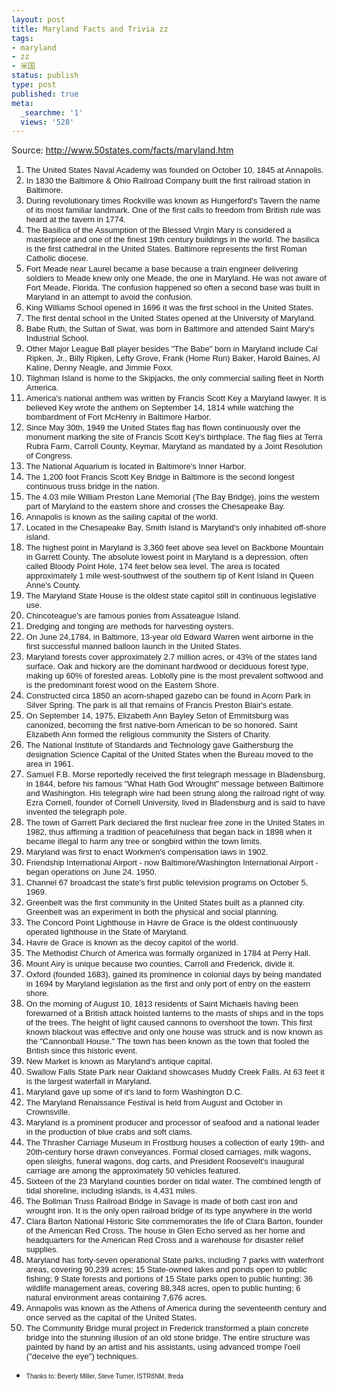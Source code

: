 ```yaml
---
layout: post
title: Maryland Facts and Trivia zz
tags:
- maryland
- zz
- 米国
status: publish
type: post
published: true
meta:
  _searchme: '1'
  views: '528'
---
```

Source: <a href="http://www.50states.com/facts/maryland.htm" target="_blank">http://www.50states.com/facts/maryland.htm</a>

<font face="arial,helvetica" size="2"> </font><!--BEGIN_FACTS-->
<ol><li>
<font face="arial, helvetica"><font size="2">The 	United States Naval Academy was founded on October 10, 1845 at 	Annapolis.
</font></font></li>
	<li>
<font face="arial, helvetica"><font size="2">In 	1830 the Baltimore &amp; Ohio Railroad Company built the first 	railroad station in Baltimore.
</font></font></li>
	<li>
<font face="arial, helvetica"><font size="2">During 	revolutionary times Rockville was known as Hungerford's Tavern the 	name of its most familiar landmark. One of the first calls to 	freedom from British rule was heard at the tavern in 1774.
</font></font></li>
	<li>
<font face="arial, helvetica"><font size="2">The 	Basilica of the Assumption of the Blessed Virgin Mary is considered 	a masterpiece and one of the finest 19th century buildings in the 	world. The basilica is the first cathedral in the United States. 	Baltimore represents the first Roman Catholic diocese.
</font></font></li>
	<li>
<font face="arial, helvetica"><font size="2">Fort 	Meade near Laurel became a base because a train engineer delivering 	soldiers to Meade knew only one Meade, the one in Maryland. He was 	not aware of Fort Meade, Florida. The confusion happened so often a 	second base was built in Maryland in an attempt to avoid the 	confusion.
</font></font></li>
	<li>
<font face="arial, helvetica"><font size="2">King 	Williams School opened in 1696 it was the first school in the United 	States.
</font></font></li>
	<li>
<font face="arial, helvetica"><font size="2">The 	first dental school in the United States opened at the University of 	Maryland.
</font></font></li>
	<li>
<font face="arial, helvetica"><font size="2">Babe 	Ruth, the Sultan of Swat, was born in Baltimore and attended Saint 	Mary's Industrial School.
</font></font></li>
	<li>
<font face="arial, helvetica"><font size="2">Other 	Major League Ball player besides "The Babe" born in 	Maryland include Cal Ripken, Jr., Billy Ripken, Lefty Grove, Frank 	(Home Run) Baker, Harold Baines, Al Kaline, Denny Neagle, and Jimmie 	Foxx.
</font></font></li>
	<li>
<font face="arial, helvetica"><font size="2">Tilghman 	Island is home to the Skipjacks, the only commercial sailing fleet 	in North America.
</font></font><!--more--></li>
	<li>
<font face="arial, helvetica"><font size="2">America's 	national anthem was written by Francis Scott Key a Maryland lawyer. 	It is believed Key wrote the anthem on September 14, 1814 while 	watching the bombardment of Fort McHenry in Baltimore Harbor.
</font></font></li>
	<li>
<font face="arial, helvetica"><font size="2">Since 	May 30th, 1949 the United States flag has flown continuously over 	the monument marking the site of Francis Scott Key's birthplace. The 	flag flies at Terra Rubra Farm, Carroll County, Keymar, Maryland as 	mandated by a Joint Resolution of Congress.
</font></font></li>
	<li>
<font face="arial, helvetica"><font size="2">The 	National Aquarium is located in Baltimore's Inner Harbor.
</font></font></li>
	<li>
<font face="arial, helvetica"><font size="2">The 	1,200 foot Francis Scott Key Bridge in Baltimore is the second 	longest continuous truss bridge in the nation.
</font></font></li>
	<li>
<font face="arial, helvetica"><font size="2">The 	4.03 mile William Preston Lane Memorial (The Bay Bridge), joins the 	western part of Maryland to the eastern shore and crosses the 	Chesapeake Bay.
</font></font></li>
	<li>
<font face="arial, helvetica"><font size="2">Annapolis 	is known as the sailing capital of the world.
</font></font></li>
	<li>
<font face="arial, helvetica"><font size="2">Located 	in the Chesapeake Bay, Smith Island is Maryland's only inhabited 	off-shore island.
</font></font></li>
	<li>
<font face="arial, helvetica"><font size="2">The 	highest point in Maryland is 3,360 feet above sea level on Backbone 	Mountain in Garrett County. The absolute lowest point in Maryland is 	a depression, often called Bloody Point Hole, 174 feet below sea 	level. The area is located approximately 1 mile west-southwest of 	the southern tip of Kent Island in Queen Anne's County.
</font></font></li>
	<li>
<font face="arial, helvetica"><font size="2">The 	Maryland State House is the oldest state capitol still in continuous 	legislative use.
</font></font></li>
	<li>
<font face="arial, helvetica"><font size="2">Chincoteague's 	are famous ponies from Assateague Island.
</font></font></li>
	<li>
<font face="arial, helvetica"><font size="2">Dredging 	and tonging are methods for harvesting oysters.
</font></font></li>
	<li>
<font face="arial, helvetica"><font size="2">On 	June 24,1784, in Baltimore, 13-year old Edward Warren went airborne 	in the first successful manned balloon launch in the United States.
</font></font></li>
	<li>
<font face="arial, helvetica"><font size="2">Maryland 	forests cover approximately 2.7 million acres, or 43% of the states 	land surface. Oak and hickory are the dominant hardwood or deciduous 	forest type, making up 60% of forested areas. Loblolly pine is the 	most prevalent softwood and is the predominant forest wood on the 	Eastern Shore.
</font></font></li>
	<li>
<font face="arial, helvetica"><font size="2">Constructed 	circa 1850 an acorn-shaped gazebo can be found in Acorn Park in 	Silver Spring. The park is all that remains of Francis Preston 	Blair's estate.
</font></font></li>
	<li>
<font face="arial, helvetica"><font size="2">On 	September 14, 1975, Elizabeth Ann Bayley Seton of Emmitsburg was 	canonized, becoming the first native-born American to be so honored. 	Saint Elizabeth Ann formed the religious community the Sisters of 	Charity.
</font></font></li>
	<li>
<font face="arial, helvetica"><font size="2">The 	National Institute of Standards and Technology gave Gaithersburg the 	designation Science Capital of the United States when the Bureau 	moved to the area in 1961.
</font></font></li>
	<li>
<font face="arial, helvetica"><font size="2">Samuel 	F.B. Morse reportedly received the first telegraph message in 	Bladensburg, in 1844, before his famous "What Hath God Wrought" 	message between Baltimore and Washington. His telegraph wire had 	been strung along the railroad right of way. Ezra Cornell, founder 	of Cornell University, lived in Bladensburg and is said to have 	invented the telegraph pole.
</font></font></li>
	<li>
<font face="arial, helvetica"><font size="2">The 	town of Garrett Park declared the first nuclear free zone in the 	United States in 1982, thus affirming a tradition of peacefulness 	that began back in 1898 when it became illegal to harm any tree or 	songbird within the town limits.
</font></font></li>
	<li>
<font face="arial, helvetica"><font size="2">Maryland 	was first to enact Workmen's compensation laws in 1902.
</font></font></li>
	<li>
<font face="arial, helvetica"><font size="2">Friendship 	International Airport - now Baltimore/Washington International 	Airport - began operations on June 24. 1950.
</font></font></li>
	<li>
<font face="arial, helvetica"><font size="2">Channel 	67 broadcast the state's first public television programs on October 	5, 1969.
</font></font></li>
	<li>
<font face="arial, helvetica"><font size="2">Greenbelt 	was the first community in the United States built as a planned 	city. Greenbelt was an experiment in both the physical and social 	planning.
</font></font></li>
	<li>
<font face="arial, helvetica"><font size="2">The 	Concord Point Lighthouse in Havre de Grace is the oldest 	continuously operated lighthouse in the State of Maryland.
</font></font></li>
	<li>
<font face="arial, helvetica"><font size="2">Havre 	de Grace is known as the decoy capitol of the world.
</font></font></li>
	<li>
<font face="arial, helvetica"><font size="2">The 	Methodist Church of America was formally organized in 1784 at Perry 	Hall.
</font></font></li>
	<li>
<font face="arial, helvetica"><font size="2">Mount 	Airy is unique because two counties, Carroll and Frederick, divide 	it.
</font></font></li>
	<li>
<font face="arial, helvetica"><font size="2">Oxford 	(founded 1683), gained its prominence in colonial days by being 	mandated in 1694 by Maryland legislation as the first and only port 	of entry on the eastern shore.
</font></font></li>
	<li>
<font face="arial, helvetica"><font size="2">On 	the morning of August 10, 1813 residents of Saint Michaels having 	been forewarned of a British attack hoisted lanterns to the masts of 	ships and in the tops of the trees. The height of light caused 	cannons to overshoot the town. This first known blackout was 	effective and only one house was struck and is now known as the 	"Cannonball House." The town has been known as the town 	that fooled the British since this historic event.
</font></font></li>
	<li>
<font face="arial, helvetica"><font size="2">New 	Market is known as Maryland's antique capital.
</font></font></li>
	<li>
<font face="arial, helvetica"><font size="2">Swallow 	Falls State Park near Oakland showcases Muddy Creek Falls. At 63 	feet it is the largest waterfall in Maryland.
</font></font></li>
	<li>
<font face="arial, helvetica"><font size="2">Maryland 	gave up some of it's land to form Washington D.C.
</font></font></li>
	<li>
<font face="arial, helvetica"><font size="2">The 	Maryland Renaissance Festival is held from August and October in 	Crownsville.
</font></font></li>
	<li>
<font face="arial, helvetica"><font size="2">Maryland 	is a prominent producer and processor of seafood and a national 	leader in the production of blue crabs and soft clams.
</font></font></li>
	<li>
<font face="arial, helvetica"><font size="2">The 	Thrasher Carriage Museum in Frostburg houses a collection of early 	19th- and 20th-century horse drawn conveyances. Formal closed 	carriages, milk wagons, open sleighs, funeral wagons, dog carts, and 	President Roosevelt's inaugural carriage are among the approximately 	50 vehicles featured.
</font></font></li>
	<li>
<font face="arial, helvetica"><font size="2">Sixteen 	of the 23 Maryland counties border on tidal water. The combined 	length of tidal shoreline, including islands, is 4,431 miles.
</font></font></li>
	<li>
<font face="arial, helvetica"><font size="2">The 	Bollman Truss Railroad Bridge in Savage is made of both cast iron 	and wrought iron. It is the only open railroad bridge of its type 	anywhere in the world
</font></font></li>
	<li>
<font face="arial, helvetica"><font size="2">Clara 	Barton National Historic Site commemorates the life of Clara Barton, 	founder of the American Red Cross. The house in Glen Echo served as 	her home and headquarters for the American Red Cross and a warehouse 	for disaster relief supplies.
</font></font></li>
	<li>
<font face="arial, helvetica"><font size="2">Maryland 	has forty-seven operational State parks, including 7 parks with 	waterfront areas, covering 90,239 acres; 15 State-owned lakes and 	ponds open to public fishing; 9 State forests and portions of 15 	State parks open to public hunting; 36 wildlife management areas, 	covering 88,348 acres, open to public hunting; 6 natural environment 	areas containing 7,676 acres.
</font></font></li>
	<li>
<font face="arial, helvetica"><font size="2">Annapolis 	was known as the Athens of America during the seventeenth century 	and once served as the capital of the United States.
</font></font></li>
	<li><font face="arial, helvetica"><font size="2">The Community 	Bridge mural project in Frederick transformed a plain concrete 	bridge into the stunning illusion of an old stone bridge. The entire 	structure was painted by hand by an artist and his assistants, using 	advanced trompe l'oeil ("deceive the eye") techniques.</font></font></li>
</ol><ul><li><font face="arial, helvetica"><font size="1">Thanks 	to: Beverly Miller, Steve Turner, ISTR8NM, lfreda</font></font></li>
</ul>